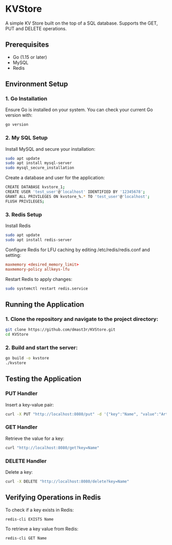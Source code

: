 # KVStore

A simple KV Store built on the top of a SQL database. Supports the GET, PUT and DELETE operations.

## Prerequisites

- Go (1.15 or later)
- MySQL
- Redis

## Environment Setup

### 1. Go Installation

Ensure Go is installed on your system. You can check your current Go version with:

```bash
go version
```

### 2. My SQL Setup
Install MySQL and secure your installation:
```bash
sudo apt update
sudo apt install mysql-server
sudo mysql_secure_installation
```

Create a database and user for the application:
```bash
CREATE DATABASE kvstore_1;
CREATE USER 'test_user'@'localhost' IDENTIFIED BY '12345678';
GRANT ALL PRIVILEGES ON kvstore_%.* TO 'test_user'@'localhost';
FLUSH PRIVILEGES;
```

### 3. Redis Setup
Install Redis

```bash
sudo apt update
sudo apt install redis-server
```

Configure Redis for LFU caching by editing /etc/redis/redis.conf and setting:
```conf
maxmemory <desired_memory_limit>
maxmemory-policy allkeys-lfu
```

Restart Redis to apply changes:
```bash
sudo systemctl restart redis.service
```

## Running the Application
### 1. Clone the repository and navigate to the project directory:
```bash
git clone https://github.com/dmast3r/KVStore.git
cd KVStore
```
### 2. Build and start the server:
```bash
go build -o kvstore
./kvstore
```

## Testing the Application
### PUT Handler
Insert a key-value pair:
```bash
curl -X PUT "http://localhost:8080/put" -d '{"key":"Name", "value":"Arthur Morgan"}' -H "Content-Type: application/json"
```

### GET Handler
Retrieve the value for a key:
```bash
curl "http://localhost:8080/get?key=Name"
```

### DELETE Handler
Delete a key:
```bash
curl -X DELETE "http://localhost:8080/delete?key=Name"
```

## Verifying Operations in Redis
To check if a key exists in Redis:
```bash
redis-cli EXISTS Name
```

To retrieve a key value from Redis:
```bash
redis-cli GET Name
```